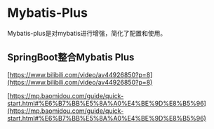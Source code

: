 # Mybatis-Plus

Mybatis-plus是对mybatis进行增强，简化了配置和使用。

## SpringBoot整合Mybatis Plus







[https://www.bilibili.com/video/av44926850?p=8](https://www.bilibili.com/video/av44926850?p=8)

[https://mp.baomidou.com/guide/quick-start.html#%E6%B7%BB%E5%8A%A0%E4%BE%9D%E8%B5%96](https://mp.baomidou.com/guide/quick-start.html#%E6%B7%BB%E5%8A%A0%E4%BE%9D%E8%B5%96)  

